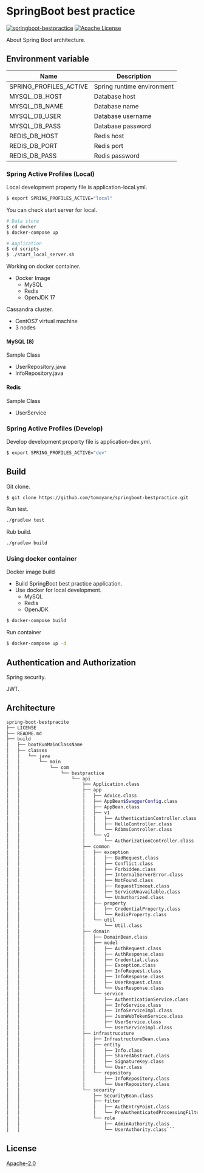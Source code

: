 # SpringBoot best practice
[![springboot-bestpractice](https://github.com/tomoyane/springboot-bestpractice/actions/workflows/ci.yml/badge.svg)](https://github.com/tomoyane/springboot-bestpractice/actions/workflows/ci.yml)
[![Apache License](https://img.shields.io/badge/license-Apatch-mediumpurple.svg?style=flat)](https://github.com/herts-stack/herts/blob/master/LICENSE)

About Spring Boot architecture.

## Environment variable

|Name|Description|
|---|---|
|SPRING_PROFILES_ACTIVE|Spring runtime environment|
|MYSQL_DB_HOST|Database host|
|MYSQL_DB_NAME|Database name|
|MYSQL_DB_USER|Database username|
|MYSQL_DB_PASS|Database password|
|REDIS_DB_HOST|Redis host|
|REDIS_DB_PORT|Redis port|
|REDIS_DB_PASS|Redis password|

### Spring Active Profiles (Local)

Local development property file is application-local.yml.

```bash
$ export SPRING_PROFILES_ACTIVE="local"
```

You can check start server for local.

```bash
# Data store
$ cd docker
$ docker-compose up

# Application
$ cd scripts
$ ./start_local_server.sh 
```

Working on docker container.
 * Docker Image
   * MySQL
   * Redis
   * OpenJDK 17

Cassandra cluster.
 * CentOS7 virtual machine 
 * 3 nodes

#### MySQL (8)

Sample Class
 * UserRepository.java
 * InfoRepository.java
   
#### Redis 
Sample Class
 * UserService

### Spring Active Profiles (Develop)
Develop development property file is application-dev.yml.

```bash
$ export SPRING_PROFILES_ACTIVE="dev"
```

## Build
Git clone.
```bash
$ git clone https://github.com/tomoyane/springboot-bestpractice.git
```

Run test.
```bash
./gradlew test
```

Rub build.
```bash
./gradlew build 
```

### Using docker container
Docker image build
 * Build SpringBoot best practice application.
 * Use docker for local development.
   * MySQL
   * Redis
   * OpenJDK 

```bash
$ docker-compose build
```

Run container
```bash
$ docker-compose up -d
```

## Authentication and Authorization
Spring security.

JWT.

## Architecture
```bash
spring-boot-bestpracite
├── LICENSE
├── README.md
├── build
│   ├── bootRunMainClassName
│   ├── classes
│   │   └── java
│   │       └── main
│   │           └── com
│   │               └── bestpractice
│   │                   └── api
│   │                       ├── Application.class
│   │                       ├── app
│   │                       │   ├── Advice.class
│   │                       │   ├── AppBean$SwaggerConfig.class
│   │                       │   ├── AppBean.class
│   │                       │   ├── v1
│   │                       │   │   ├── AuthenticationController.class
│   │                       │   │   ├── HelloController.class
│   │                       │   │   └── RdbmsController.class
│   │                       │   └── v2
│   │                       │       └── AuthorizationController.class
│   │                       ├── common
│   │                       │   ├── exception
│   │                       │   │   ├── BadRequest.class
│   │                       │   │   ├── Conflict.class
│   │                       │   │   ├── Forbidden.class
│   │                       │   │   ├── InternalServerError.class
│   │                       │   │   ├── NotFound.class
│   │                       │   │   ├── RequestTimeout.class
│   │                       │   │   ├── ServiceUnavailable.class
│   │                       │   │   └── UnAuthorized.class
│   │                       │   ├── property
│   │                       │   │   ├── CredentialProperty.class
│   │                       │   │   └── RedisProperty.class
│   │                       │   └── util
│   │                       │       └── Util.class
│   │                       ├── domain
│   │                       │   ├── DomainBean.class
│   │                       │   ├── model
│   │                       │   │   ├── AuthRequest.class
│   │                       │   │   ├── AuthResponse.class
│   │                       │   │   ├── Credential.class
│   │                       │   │   ├── Exception.class
│   │                       │   │   ├── InfoRequest.class
│   │                       │   │   ├── InfoResponse.class
│   │                       │   │   ├── UserRequest.class
│   │                       │   │   └── UserResponse.class
│   │                       │   └── service
│   │                       │       ├── AuthenticationService.class
│   │                       │       ├── InfoService.class
│   │                       │       ├── InfoServiceImpl.class
│   │                       │       ├── JsonWebTokenService.class
│   │                       │       ├── UserService.class
│   │                       │       └── UserServiceImpl.class
│   │                       ├── infrastrucuture
│   │                       │   ├── InfrastructureBean.class
│   │                       │   ├── entity
│   │                       │   │   ├── Info.class
│   │                       │   │   ├── SharedAbstract.class
│   │                       │   │   ├── SignatureKey.class
│   │                       │   │   └── User.class
│   │                       │   └── repository
│   │                       │       ├── InfoRepository.class
│   │                       │       └── UserRepository.class
│   │                       └── security
│   │                           ├── SecurityBean.class
│   │                           ├── filter
│   │                           │   ├── AuthEntryPoint.class
│   │                           │   └── PreAuthenticatedProcessingFilter.class
│   │                           └── role
│   │                               ├── AdminAuthority.class
│   │                               └── UserAuthority.class```
```

## License
[Apache-2.0](https://github.com/tomoyane/springboot-bestpractice/blob/master/LICENSE)
